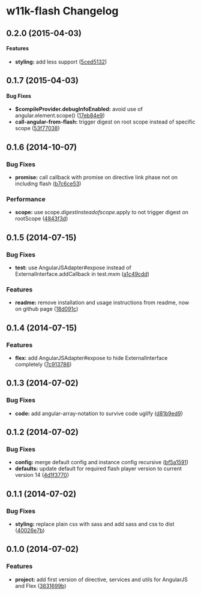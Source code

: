 # w11k-flash Changelog


<a name="0.2.0"></a>
## 0.2.0 (2015-04-03)


#### Features

* **styling:** add less support ([5ced5132](https://github.com/w11k/w11k-flash/commit/5ced513285655dddac44ef45f3c2d0cfba1b9b7c))


<a name="0.1.7"></a>
## 0.1.7 (2015-04-03)


#### Bug Fixes

* **$compileProvider.debugInfoEnabled:** avoid use of angular.element.scope() ([17eb84e9](https://github.com/w11k/w11k-flash/commit/17eb84e9a69f5c1ea9d1bf80df2bb20232fdbb33))
* **call-angular-from-flash:** trigger digest on root scope instead of specific scope ([53f77038](https://github.com/w11k/w11k-flash/commit/53f770387d44d2d87177b187af59a6bf8f5331ad))


<a name="0.1.6"></a>
## 0.1.6 (2014-10-07)


### Bug Fixes

* **promise:** call callback with promise on directive link phase not on including flash ([b7c6ce53](https://github.com/w11k/w11k-flash/commit/b7c6ce5334aa89374a7c38e627ef43ad0620def8))

### Performance

* **scope:** use scope.$digest instead of scope.$apply to not trigger digest on rootScope ([4843f3d](https://github.com/w11k/w11k-flash/commit/4843f3d7d471466f899dc6348e9aa47d289c8132))



<a name="0.1.5"></a>
## 0.1.5 (2014-07-15)


### Bug Fixes

* **test:** use AngularJSAdapter#expose instead of ExternalInterface.addCallback in test.mxm ([a1c49cdd](https://github.com/w11k/w11k-flash/commit/a1c49cdd99afd339744d0be1b853b680e7e9a5d7))


### Features

* **readme:** remove installation and usage instructions from readme, now on github page ([18d091c](https://github.com/w11k/w11k-flash/commit/18d091c91016e45630b378062538e672d050603c))



<a name="0.1.4"></a>
## 0.1.4 (2014-07-15)


### Features

* **flex:** add AngularJSAdapter#expose to hide ExternalInterface completely ([7c913786](https://github.com/w11k/w11k-flash/commit/7c91378677fe1d0fff4400e3400f433c065e661e))


<a name="0.1.3"></a>
## 0.1.3 (2014-07-02)


### Bug Fixes

* **code:** add angular-array-notation to survive code uglify ([d81b9ed9](https://github.com/w11k/w11k-flash/commit/d81b9ed9e18a9e7c7efa9ce07235f148b1388152))


<a name="0.1.2"></a>
## 0.1.2 (2014-07-02)


### Bug Fixes

* **config:** merge default config and instance config recursive ([bf5a1591](https://github.com/w11k/w11k-flash/commit/bf5a15916cbbdc0de4b9cb75ed285a4bb10b07e8))
* **defaults:** update default for required flash player version to current version 14 ([4d1f3770](https://github.com/w11k/w11k-flash/commit/4d1f377056aaa3751e9a76190ec962f507a7eb19))


<a name="0.1.1"></a>
## 0.1.1 (2014-07-02)


### Bug Fixes

* **styling:** replace plain css with sass and add sass and css to dist ([40026e7b](https://github.com/w11k/w11k-flash/commit/40026e7b7139f96db56ecd45caf0e69feebb43ea))


<a name="0.1.0"></a>
## 0.1.0 (2014-07-02)


### Features

* **project:** add first version of directive, services and utils for AngularJS and Flex ([3831699b](https://github.com/w11k/w11k-flash/commit/3831699b3ebe452bf1e11496ba4f12e656731686))
